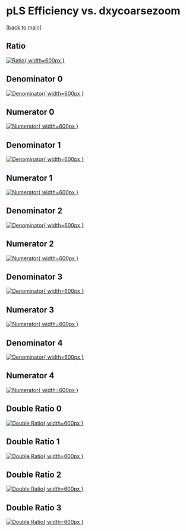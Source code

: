 # pLS Efficiency vs. dxycoarsezoom

[[back to main](./)]



## Ratio

[![Ratio](../mtv/var/pLS_vtr_11_-1_eff_dxycoarsezoom.png){ width=600px }](../mtv/var/pLS_vtr_11_-1_eff_dxycoarsezoom.pdf)

## Denominator 0

[![Denominator](../mtv/den/pLS_vtr_11_-1_eff_dxycoarsezoom_den0.png){ width=600px }](../mtv/den/pLS_vtr_11_-1_eff_dxycoarsezoom_den0.pdf)

## Numerator 0

[![Numerator](../mtv/num/pLS_vtr_11_-1_eff_dxycoarsezoom_num0.png){ width=600px }](../mtv/num/pLS_vtr_11_-1_eff_dxycoarsezoom_num0.pdf)

## Denominator 1

[![Denominator](../mtv/den/pLS_vtr_11_-1_eff_dxycoarsezoom_den1.png){ width=600px }](../mtv/den/pLS_vtr_11_-1_eff_dxycoarsezoom_den1.pdf)

## Numerator 1

[![Numerator](../mtv/num/pLS_vtr_11_-1_eff_dxycoarsezoom_num1.png){ width=600px }](../mtv/num/pLS_vtr_11_-1_eff_dxycoarsezoom_num1.pdf)

## Denominator 2

[![Denominator](../mtv/den/pLS_vtr_11_-1_eff_dxycoarsezoom_den2.png){ width=600px }](../mtv/den/pLS_vtr_11_-1_eff_dxycoarsezoom_den2.pdf)

## Numerator 2

[![Numerator](../mtv/num/pLS_vtr_11_-1_eff_dxycoarsezoom_num2.png){ width=600px }](../mtv/num/pLS_vtr_11_-1_eff_dxycoarsezoom_num2.pdf)

## Denominator 3

[![Denominator](../mtv/den/pLS_vtr_11_-1_eff_dxycoarsezoom_den3.png){ width=600px }](../mtv/den/pLS_vtr_11_-1_eff_dxycoarsezoom_den3.pdf)

## Numerator 3

[![Numerator](../mtv/num/pLS_vtr_11_-1_eff_dxycoarsezoom_num3.png){ width=600px }](../mtv/num/pLS_vtr_11_-1_eff_dxycoarsezoom_num3.pdf)

## Denominator 4

[![Denominator](../mtv/den/pLS_vtr_11_-1_eff_dxycoarsezoom_den4.png){ width=600px }](../mtv/den/pLS_vtr_11_-1_eff_dxycoarsezoom_den4.pdf)

## Numerator 4

[![Numerator](../mtv/num/pLS_vtr_11_-1_eff_dxycoarsezoom_num4.png){ width=600px }](../mtv/num/pLS_vtr_11_-1_eff_dxycoarsezoom_num4.pdf)

## Double Ratio 0

[![Double Ratio](../mtv/ratio/pLS_vtr_11_-1_eff_dxycoarsezoom_ratio0.png){ width=600px }](../mtv/ratio/pLS_vtr_11_-1_eff_dxycoarsezoom_ratio0.pdf)

## Double Ratio 1

[![Double Ratio](../mtv/ratio/pLS_vtr_11_-1_eff_dxycoarsezoom_ratio1.png){ width=600px }](../mtv/ratio/pLS_vtr_11_-1_eff_dxycoarsezoom_ratio1.pdf)

## Double Ratio 2

[![Double Ratio](../mtv/ratio/pLS_vtr_11_-1_eff_dxycoarsezoom_ratio2.png){ width=600px }](../mtv/ratio/pLS_vtr_11_-1_eff_dxycoarsezoom_ratio2.pdf)

## Double Ratio 3

[![Double Ratio](../mtv/ratio/pLS_vtr_11_-1_eff_dxycoarsezoom_ratio3.png){ width=600px }](../mtv/ratio/pLS_vtr_11_-1_eff_dxycoarsezoom_ratio3.pdf)

